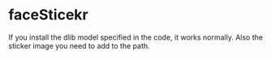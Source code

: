 ﻿# faceSticekr
If you install the dlib model specified in the code, it works normally.
Also the sticker image you need to add to the path.
